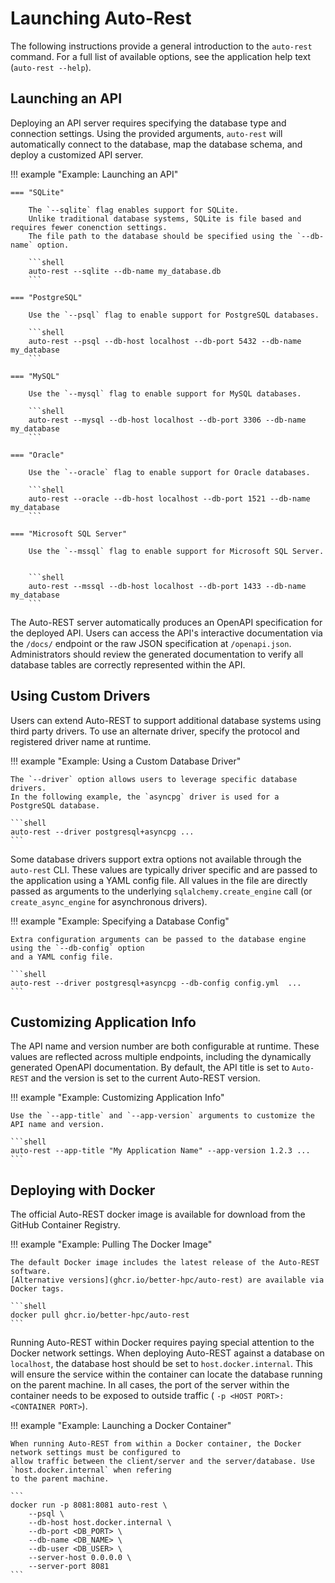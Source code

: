 # Launching Auto-Rest

The following instructions provide a general introduction to the `auto-rest` command.
For a full list of available options, see the application help text (`auto-rest --help`).

## Launching an API

Deploying an API server requires specifying the database type and connection settings.
Using the provided arguments, `auto-rest` will automatically connect to the database,
map the database schema, and deploy a customized API server.

!!! example "Example: Launching an API"

    === "SQLite"
    
        The `--sqlite` flag enables support for SQLite.
        Unlike traditional database systems, SQLite is file based and requires fewer conenction settings.
        The file path to the database should be specified using the `--db-name` option.
    
        ```shell
        auto-rest --sqlite --db-name my_database.db
        ```
    
    === "PostgreSQL"
    
        Use the `--psql` flag to enable support for PostgreSQL databases.
    
        ```shell
        auto-rest --psql --db-host localhost --db-port 5432 --db-name my_database
        ```
    
    === "MySQL"
    
        Use the `--mysql` flag to enable support for MySQL databases.
    
        ```shell
        auto-rest --mysql --db-host localhost --db-port 3306 --db-name my_database
        ```
    
    === "Oracle"
    
        Use the `--oracle` flag to enable support for Oracle databases.
    
        ```shell
        auto-rest --oracle --db-host localhost --db-port 1521 --db-name my_database
        ```
    
    === "Microsoft SQL Server"
    
        Use the `--mssql` flag to enable support for Microsoft SQL Server.
        
    
        ```shell
        auto-rest --mssql --db-host localhost --db-port 1433 --db-name my_database
        ```

The Auto-REST server automatically produces an OpenAPI specification for the deployed API.
Users can access the API's interactive documentation via the `/docs/` endpoint or the raw JSON specification at `/openapi.json`.
Administrators should review the generated documentation to verify all database tables are correctly represented within
the API.

## Using Custom Drivers

Users can extend Auto-REST to support additional database systems using third party drivers.
To use an alternate driver, specify the protocol and registered driver name at runtime.

!!! example "Example: Using a Custom Database Driver"

    The `--driver` option allows users to leverage specific database drivers.
    In the following example, the `asyncpg` driver is used for a PostgreSQL database.

    ```shell
    auto-rest --driver postgresql+asyncpg ...
    ```

Some database drivers support extra options not available through the `auto-rest` CLI.
These values are typically driver specific and are passed to the application using a YAML config file.
All values in the file are directly passed as arguments to the underlying `sqlalchemy.create_engine` call
(or `create_async_engine` for asynchronous drivers).

!!! example "Example: Specifying a Database Config"

    Extra configuration arguments can be passed to the database engine using the `--db-config` option
    and a YAML config file.

    ```shell
    auto-rest --driver postgresql+asyncpg --db-config config.yml  ...
    ```

## Customizing Application Info

The API name and version number are both configurable at runtime.
These values are reflected across multiple endpoints, including the dynamically generated OpenAPI documentation.
By default, the API title is set to `Auto-REST` and the version is set to the current Auto-REST version.

!!! example "Example: Customizing Application Info"

    Use the `--app-title` and `--app-version` arguments to customize the API name and version.

    ```shell
    auto-rest --app-title "My Application Name" --app-version 1.2.3 ...
    ```

## Deploying with Docker

The official Auto-REST docker image is available for download from the GitHub Container Registry.

!!! example "Example: Pulling The Docker Image"

    The default Docker image includes the latest release of the Auto-REST software.
    [Alternative versions](ghcr.io/better-hpc/auto-rest) are available via Docker tags.

    ```shell
    docker pull ghcr.io/better-hpc/auto-rest
    ```

Running Auto-REST within Docker requires paying special attention to the Docker network settings.
When deploying Auto-REST against a database on `localhost`, the database host should be set to `host.docker.internal`.
This will ensure the service within the container can locate the database running on the parent machine.
In all cases, the port of the server within the container needs to be exposed to outside traffic (
`-p <HOST PORT>:<CONTAINER PORT>`).

!!! example "Example: Launching a Docker Container"

    When running Auto-REST from within a Docker container, the Docker network settings must be configured to
    allow traffic between the client/server and the server/database. Use `host.docker.internal` when refering
    to the parent machine.

    ```
    docker run -p 8081:8081 auto-rest \
        --psql \
        --db-host host.docker.internal \
        --db-port <DB_PORT> \
        --db-name <DB_NAME> \
        --db-user <DB_USER> \
        --server-host 0.0.0.0 \
        --server-port 8081
    ```
